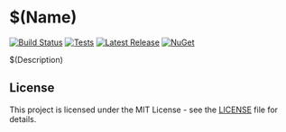 # $(Name)


[![Build Status](https://github.com/grovegs/$(Name)/actions/workflows/release.yml/badge.svg)](https://github.com/grovegs/$(Name)/actions/workflows/release.yml)
[![Tests](https://github.com/grovegs/$(Name)/actions/workflows/tests.yml/badge.svg)](https://github.com/grovegs/$(Name)/actions/workflows/tests.yml)
[![Latest Release](https://img.shields.io/github/v/release/grovegs/$(Name))](https://github.com/grovegs/$(Name)/releases/latest)
[![NuGet](https://img.shields.io/nuget/v/$(Author).$(Name))](https://www.nuget.org/packages/$(Author).$(Name))

$(Description)

## License

This project is licensed under the MIT License - see the [LICENSE](LICENSE) file for details.
